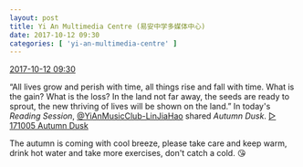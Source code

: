 ```yaml
---
layout: post
title: Yi An Multimedia Centre (易安中学多媒体中心)
date: 2017-10-12 09:30
categories: [ 'yi-an-multimedia-centre' ]
---
```


<div class="weibo-info">
  <a href="http://weibo.com/6196825252/FpZPOdWsN">2017-10-12 09:30</a>
</div>

“All lives grow and perish with time, all things rise and fall with time. What is the gain? What is the loss? In the land not far away, the seeds are ready to sprout, the new thriving of lives will be shown on the land.” In today's *Reading Session*, [@YiAnMusicClub-LinJiaHao](http://weibo.com/6210352257) shared *Autumn Dusk*.  [▷ 171005 Autumn Dusk](https://www.youtube.com/watch?v=ztGfmxnNc0o)

<!-- more -->

The autumn is coming with cool breeze, please take care and keep warm, drink hot water and take more exercises, don't catch a cold. :kissing_heart:
